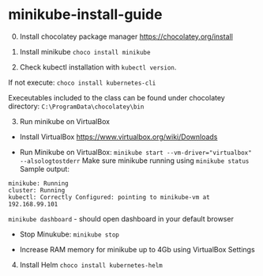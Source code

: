 # minikube-install-guide


0. Install chocolatey package manager
https://chocolatey.org/install

1. Install minikube
`choco install minikube`

2. Check kubectl installation with `kubectl version`.

If not execute: `choco install kubernetes-cli`

Execeutables included to the class can be found under chocolatey directory: `C:\ProgramData\chocolatey\bin`

3. Run minikube on VirtualBox

- Install VirtualBox
https://www.virtualbox.org/wiki/Downloads

- Run Minikube on VirtualBox: 
`minikube start --vm-driver="virtualbox" --alsologtostderr`
Make sure minikube running using `minikube status`
Sample output:
```
minikube: Running
cluster: Running
kubectl: Correctly Configured: pointing to minikube-vm at 192.168.99.101
```
`minikube dashboard` - should open dashboard in your default browser

- Stop Minukube:
`minikube stop`

- Increase RAM memory for minikube up to 4Gb using VirtualBox Settings


4. Install Helm 
`choco install kubernetes-helm`
